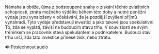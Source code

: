 
Námaha a obtíže, újma z podstoupené snahy o získání těchto zvláštních schopností, ztráta možného výdělku během této doby a nutné peněžní výdaje jsou vynaloženy v očekávání, že je pozdější zvýšení příjmů vynahradí. Tyto výdaje představují investici a jako takové jsou spekulativní. To, zda se vyplatí, závisí na budoucím stavu trhu. V souvislosti se svým tréninkem se pracovník stává spekulantem a podnikatelem. Budoucí stav trhu určí, zda tato investice přinese zisk, nebo ztrátu.

[🔊 Poslechnout audio](/data/7-paragraphs/audio/chapter_113/para_008-Nmaha-a-obte-jma-z-podstoupen-snahy-o-zskn.mp3)
